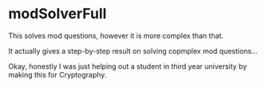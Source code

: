 # modSolverFull
This solves mod questions, however it is more complex than that.

It actually gives a step-by-step result on solving copmplex mod questions...

Okay, honestly I was just helping out a student in third year university by making this for Cryptography.

